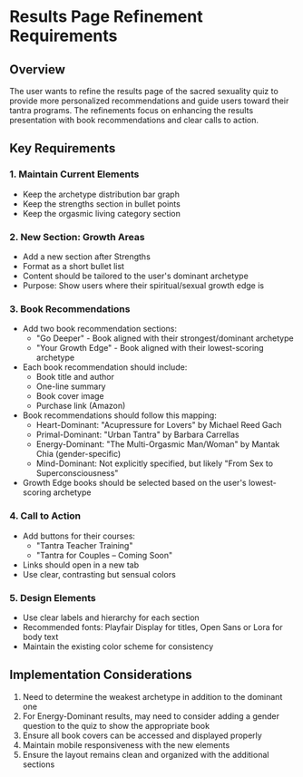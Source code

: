 # Results Page Refinement Requirements

## Overview
The user wants to refine the results page of the sacred sexuality quiz to provide more personalized recommendations and guide users toward their tantra programs. The refinements focus on enhancing the results presentation with book recommendations and clear calls to action.

## Key Requirements

### 1. Maintain Current Elements
- Keep the archetype distribution bar graph
- Keep the strengths section in bullet points
- Keep the orgasmic living category section

### 2. New Section: Growth Areas
- Add a new section after Strengths
- Format as a short bullet list
- Content should be tailored to the user's dominant archetype
- Purpose: Show users where their spiritual/sexual growth edge is

### 3. Book Recommendations
- Add two book recommendation sections:
  - "Go Deeper" - Book aligned with their strongest/dominant archetype
  - "Your Growth Edge" - Book aligned with their lowest-scoring archetype
- Each book recommendation should include:
  - Book title and author
  - One-line summary
  - Book cover image
  - Purchase link (Amazon)
- Book recommendations should follow this mapping:
  - Heart-Dominant: "Acupressure for Lovers" by Michael Reed Gach
  - Primal-Dominant: "Urban Tantra" by Barbara Carrellas
  - Energy-Dominant: "The Multi-Orgasmic Man/Woman" by Mantak Chia (gender-specific)
  - Mind-Dominant: Not explicitly specified, but likely "From Sex to Superconsciousness"
- Growth Edge books should be selected based on the user's lowest-scoring archetype

### 4. Call to Action
- Add buttons for their courses:
  - "Tantra Teacher Training"
  - "Tantra for Couples – Coming Soon"
- Links should open in a new tab
- Use clear, contrasting but sensual colors

### 5. Design Elements
- Use clear labels and hierarchy for each section
- Recommended fonts: Playfair Display for titles, Open Sans or Lora for body text
- Maintain the existing color scheme for consistency

## Implementation Considerations
1. Need to determine the weakest archetype in addition to the dominant one
2. For Energy-Dominant results, may need to consider adding a gender question to the quiz to show the appropriate book
3. Ensure all book covers can be accessed and displayed properly
4. Maintain mobile responsiveness with the new elements
5. Ensure the layout remains clean and organized with the additional sections

